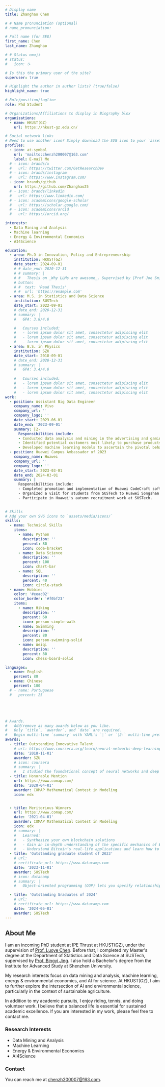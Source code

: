 ```yaml
---
# Display name
title: Zhanghao Chen

# # Name pronunciation (optional)
# name_pronunciation: 

# Full name (for SEO)
first_name: Chen
last_name: Zhanghao

# # Status emoji
# status:
#   icon: ☕️

# Is this the primary user of the site?
superuser: true

# Highlight the author in author lists? (true/false)
highlight_name: true

# Role/position/tagline
role: Phd Student

# Organizations/Affiliations to display in Biography blox
organizations:
  - name: HKUST(GZ)
    url: https://hkust-gz.edu.cn/

# Social network links
# Need to use another icon? Simply download the SVG icon to your `assets/media/icons/` folder.
profiles:
  - icon: at-symbol
    url: 'mailto:chenzh200007@163.com'
    label: E-mail Me
  # - icon: brands/x
  #   url: https://twitter.com/GetResearchDev
  # - icon: brands/instagram
  #   url: https://www.instagram.com/
  - icon: brands/github
    url: https://github.com/Zhanghao25
  # - icon: brands/linkedin
  #   url: https://www.linkedin.com/
  # - icon: academicons/google-scholar
  #   url: https://scholar.google.com/
  # - icon: academicons/orcid
  #   url: https://orcid.org/

interests:
  - Data Mining and Analysis
  - Machine learning
  - Energy & Environmental Economics
  - AI4Science

education:
  - area: Ph.D in Innovation, Policy and Entrepreneurship
    institution: HKUST(GZ)
    date_start: 2024-09-01
    # # date_end: 2020-12-31
    # # summary: |
    # #   Thesis on _Why LLMs are awesome_. Supervised by [Prof Joe Smith](https://example.com). Presented papers at 5 IEEE conferences with the contributions being published in 2 Springer journals.
    # button:
    # #  text: 'Read Thesis'
    # #  url: 'https://example.com'
  - area: M.S. in Statistics and Data Science
    institution: SUSTech
    date_start: 2022-09-01
    # date_end: 2020-12-31
    # summary: |
    #   GPA: 3.8/4.0

    #   Courses included:
    #   - lorem ipsum dolor sit amet, consectetur adipiscing elit
    #   - lorem ipsum dolor sit amet, consectetur adipiscing elit
    #   - lorem ipsum dolor sit amet, consectetur adipiscing elit
  - area: B.S. in Physics
    institution: SZU
    date_start: 2018-09-01
    # date_end: 2020-12-31
    # summary: |
    #   GPA: 3.4/4.0
    
    #   Courses included:
    #   - lorem ipsum dolor sit amet, consectetur adipiscing elit
    #   - lorem ipsum dolor sit amet, consectetur adipiscing elit
    #   - lorem ipsum dolor sit amet, consectetur adipiscing elit
work:
  - position: Assistant Big Data Engineer
    company_name: Vivo
    company_url: ''
    company_logo: ''
    date_start: 2023-06-01
    date_end: '2023-09-01'
    summary: |2-
      Responsibilities include:
      - Conducted data analysis and mining in the advertising and gaming industry.
      - Identified potential customers most likely to purchase products or recharge games.
      - Developed machine learning models to ascertain the pivotal behaviors that impact user expenditure.
  - position: Huawei Campus Ambassador of 2023
    company_name: Huawei
    company_url: ''
    company_logo: ''
    date_start: 2023-03-01
    date_end: 2024-03-01
    summary: |
      Responsibilities include:
      - Completed promotion and implementation of Huawei CodeCraft software challenge at SUSTech.
      - Organized a visit for students from SUSTech to Huawei Songshan Lake Base for learning and study purposes.
      - Participate in Huawei's autumn recruitment work at SUSTech.
    

# Skills
# Add your own SVG icons to `assets/media/icons/`
skills:
  - name: Technical Skills
    items:
      - name: Python
        description: ''
        percent: 80
        icon: code-bracket
      - name: Data Science
        description: ''
        percent: 100
        icon: chart-bar
      - name: SQL
        description: ''
        percent: 40
        icon: circle-stack
  - name: Hobbies
    color: '#eeac02'
    color_border: '#f0bf23'
    items:
      - name: Hiking
        description: ''
        percent: 60
        icon: person-simple-walk
      - name: Swimming 
        description: ''
        percent: 80
        icon: person-swimming-solid
      - name: Weiqi
        description: ''
        percent: 80
        icon: chess-board-solid

languages:
  - name: English
    percent: 80
  - name: Chinese
    percent: 100
  # - name: Portuguese
  #   percent: 25





# Awards.
#   Add/remove as many awards below as you like.
#   Only `title`, `awarder`, and `date` are required.
#   Begin multi-line `summary` with YAML's `|` or `|2-` multi-line prefix and indent 2 spaces below.
awards:
  - title: Outstanding Innovative Talent
    # url: https://www.coursera.org/learn/neural-networks-deep-learning
    date: '2018-11-01'
    awarder: SZU
    # icon: coursera
    # summary: |
    #   I studied the foundational concept of neural networks and deep learning. By the end, I was familiar with the significant technological trends driving the rise of deep learning; build, train, and apply fully connected deep neural networks; implement efficient (vectorized) neural networks; identify key parameters in a neural network’s architecture; and apply deep learning to your own applications.
  - title: Honorable Mention   
    url: https://www.comap.com/
    date: '2020-04-01'
    awarder: COMAP Mathematical Contest in Modeling
    icon: edx


  - title: Meritorious Winners 
    url: https://www.comap.com/
    date: '2021-04-01'
    awarder: COMAP Mathematical Contest in Modeling
    icon: edx
    # summary: |
    #   Learned:
    #   - Synthesize your own blockchain solutions
    #   - Gain an in-depth understanding of the specific mechanics of Bitcoin
    #   - Understand Bitcoin’s real-life applications and learn how to attack and destroy Bitcoin, Ethereum, smart contracts and Dapps, and alternatives to Bitcoin’s Proof-of-Work consensus algorithm
  - title: 'Outstanding graduate student of 2023'
    # url: 
    # certificate_url: https://www.datacamp.com
    date: '2023-11-01'
    awarder: SUSTech
    # icon: datacamp
    # summary: |
    #   Object-oriented programming (OOP) lets you specify relationships between functions and the objects that they can act on, helping you manage complexity in your code. This is an intermediate level course, providing an introduction to OOP, using the S3 and R6 systems. S3 is a great day-to-day R programming tool that simplifies some of the functions that you write. R6 is especially useful for industry-specific analyses, working with web APIs, and building GUIs.

  - title: 'Outstanding Graduates of 2024'
    # url: 
    # certificate_url: https://www.datacamp.com
    date: '2024-05-01'
    awarder: SUSTech
---
```


## About Me

I am an incoming PhD student at IPE Thrust at HKUST(GZ), under the supervision of [Prof. Luoye Chen](https://luoyec.github.io/). Before that, I completed my Master's degree at the Department of Statistics and Data Science at SUSTech, supervised by [Prof. Bingyi Jing](https://www.sustech.edu.cn/zh/faculties/jingbing-yi.html). I also hold a Bachelor's degree from the Institute for Advanced Study at Shenzhen University.

My research interests focus on data mining and analysis, machine learning, energy & environmental economics, and AI for science. At HKUST(GZ), I aim to further explore the intersection of AI and environmental science, particularly in the context of sustainable agriculture.

In addition to my academic pursuits, I enjoy riding, tennis, and doing volunteer work. I believe that a balanced life is essential for sustained academic excellence. If you are interested in my work, please feel free to contact me.



### Research Interests
- Data Mining and Analysis
- Machine Learning
- Energy & Environmental Economics
- AI4Science

### Contact
You can reach me at [chenzh200007@163.com](mailto:chenzh200007@163.com).